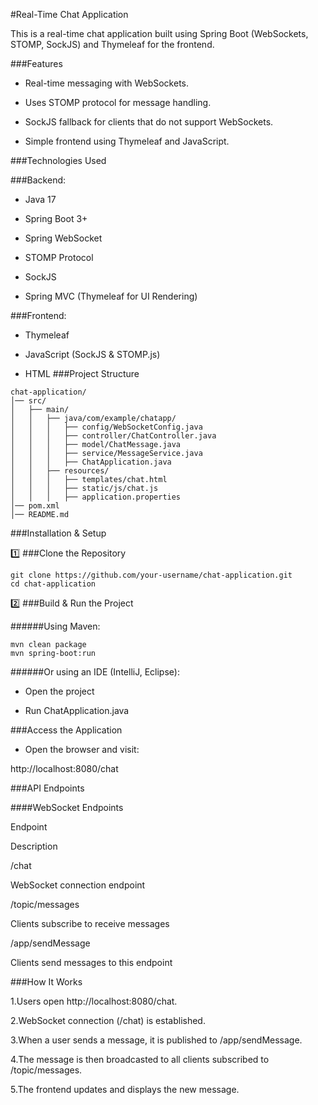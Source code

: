 #Real-Time Chat Application

This is a real-time chat application built using Spring Boot (WebSockets, STOMP, SockJS) and Thymeleaf for the frontend.

###Features

- Real-time messaging with WebSockets.

- Uses STOMP protocol for message handling.

- SockJS fallback for clients that do not support WebSockets.

- Simple frontend using Thymeleaf and JavaScript.

###Technologies Used

###Backend:

- Java 17

- Spring Boot 3+

- Spring WebSocket

- STOMP Protocol

- SockJS

- Spring MVC (Thymeleaf for UI Rendering)

###Frontend:

- Thymeleaf

- JavaScript (SockJS & STOMP.js)

- HTML
###Project Structure
```
chat-application/
│── src/
│   ├── main/
│   │   ├── java/com/example/chatapp/
│   │   │   ├── config/WebSocketConfig.java
│   │   │   ├── controller/ChatController.java
│   │   │   ├── model/ChatMessage.java
│   │   │   ├── service/MessageService.java
│   │   │   ├── ChatApplication.java
│   │   ├── resources/
│   │   │   ├── templates/chat.html
│   │   │   ├── static/js/chat.js
│   │   │   ├── application.properties
│── pom.xml
│── README.md
```
###Installation & Setup

1️⃣ ###Clone the Repository
```
git clone https://github.com/your-username/chat-application.git
cd chat-application
```
2️⃣ ###Build & Run the Project

######Using Maven:
```
mvn clean package
mvn spring-boot:run
```
######Or using an IDE (IntelliJ, Eclipse):

- Open the project

- Run ChatApplication.java

###Access the Application

- Open the browser and visit:

http://localhost:8080/chat

###API Endpoints

####WebSocket Endpoints

Endpoint

Description

/chat

WebSocket connection endpoint

/topic/messages

Clients subscribe to receive messages

/app/sendMessage

Clients send messages to this endpoint

###How It Works

1.Users open http://localhost:8080/chat.

2.WebSocket connection (/chat) is established.

3.When a user sends a message, it is published to /app/sendMessage.

4.The message is then broadcasted to all clients subscribed to /topic/messages.

5.The frontend updates and displays the new message.

